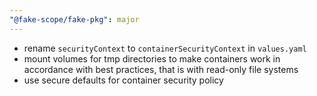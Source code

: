 ```yaml
---
"@fake-scope/fake-pkg": major
---
```


* rename `securityContext` to `containerSecurityContext` in `values.yaml`
* mount volumes for tmp directories to make containers work in accordance with best practices, that is with read-only file systems
* use secure defaults for container security policy
